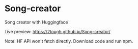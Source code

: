 # Song-creator
Song creator with Huggingface

Live preview:
https://2tough.github.io/Song-creator/

Note: HF API won't fetch directly. Download code and run npm.

